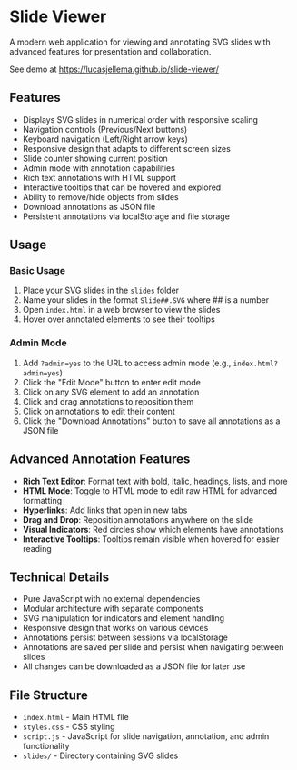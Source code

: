 # Slide Viewer

A modern web application for viewing and annotating SVG slides with advanced features for presentation and collaboration.

See demo at https://lucasjellema.github.io/slide-viewer/

## Features

- Displays SVG slides in numerical order with responsive scaling
- Navigation controls (Previous/Next buttons)
- Keyboard navigation (Left/Right arrow keys)
- Responsive design that adapts to different screen sizes
- Slide counter showing current position
- Admin mode with annotation capabilities
- Rich text annotations with HTML support
- Interactive tooltips that can be hovered and explored
- Ability to remove/hide objects from slides
- Download annotations as JSON file
- Persistent annotations via localStorage and file storage

## Usage

### Basic Usage
1. Place your SVG slides in the `slides` folder
2. Name your slides in the format `Slide##.SVG` where ## is a number
3. Open `index.html` in a web browser to view the slides
4. Hover over annotated elements to see their tooltips

### Admin Mode
1. Add `?admin=yes` to the URL to access admin mode (e.g., `index.html?admin=yes`)
2. Click the "Edit Mode" button to enter edit mode
3. Click on any SVG element to add an annotation
4. Click and drag annotations to reposition them
5. Click on annotations to edit their content
6. Click the "Download Annotations" button to save all annotations as a JSON file

## Advanced Annotation Features

- **Rich Text Editor**: Format text with bold, italic, headings, lists, and more
- **HTML Mode**: Toggle to HTML mode to edit raw HTML for advanced formatting
- **Hyperlinks**: Add links that open in new tabs
- **Drag and Drop**: Reposition annotations anywhere on the slide
- **Visual Indicators**: Red circles show which elements have annotations
- **Interactive Tooltips**: Tooltips remain visible when hovered for easier reading

## Technical Details

- Pure JavaScript with no external dependencies
- Modular architecture with separate components
- SVG manipulation for indicators and element handling
- Responsive design that works on various devices
- Annotations persist between sessions via localStorage
- Annotations are saved per slide and persist when navigating between slides
- All changes can be downloaded as a JSON file for later use

## File Structure

- `index.html` - Main HTML file
- `styles.css` - CSS styling
- `script.js` - JavaScript for slide navigation, annotation, and admin functionality
- `slides/` - Directory containing SVG slides
